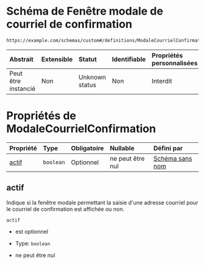# Schéma de Fenêtre modale de courriel de confirmation

```txt
https://example.com/schemas/custom#/definitions/ModaleCourrielConfirmation
```



| Abstrait            | Extensible | Statut         | Identifiable | Propriétés personnalisées | Propriétés Additionnelles | Limites d'accès | Défini dans                                                                        |
| :------------------ | :--------- | :------------- | :----------- | :------------------------ | :------------------------ | :-------------- | :--------------------------------------------------------------------------------- |
| Peut être instancié | Non        | Unknown status | Non          | Interdit                  | Interdit                  | aucun           | [FRW.form.schema.json\*](../out/FRW.form.schema.json "ouvrir le schéma d'origine") |

# Propriétés de ModaleCourrielConfirmation

| Propriété       | Type      | Obligatoire | Nullable         | Défini par                                                                                                                                                                                      |
| :-------------- | :-------- | :---------- | :--------------- | :---------------------------------------------------------------------------------------------------------------------------------------------------------------------------------------------- |
| [actif](#actif) | `boolean` | Optionnel   | ne peut être nul | [Schéma sans nom](frw-definitions-fenêtre-modale-de-courriel-de-confirmation-properties-actif.md "https://example.com/schemas/custom#/definitions/ModaleCourrielConfirmation/properties/actif") |

## actif

Indique si la fenêtre modale permettant la saisie d'une adresse courriel pour le courriel de confirmation est affichée ou non.

`actif`

*   est optionnel

*   Type: `boolean`

*   ne peut être nul
